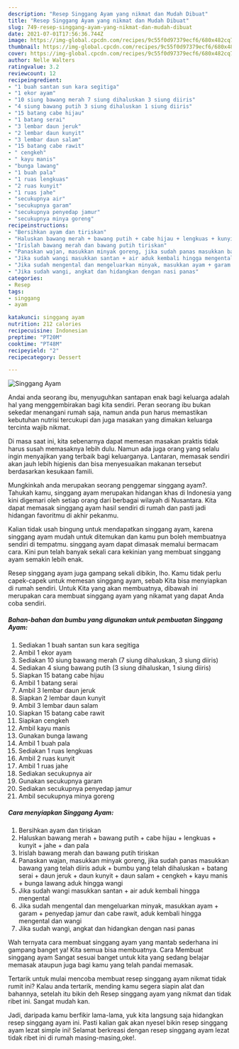 ```yaml
---
description: "Resep Singgang Ayam yang nikmat dan Mudah Dibuat"
title: "Resep Singgang Ayam yang nikmat dan Mudah Dibuat"
slug: 749-resep-singgang-ayam-yang-nikmat-dan-mudah-dibuat
date: 2021-07-01T17:56:36.744Z
image: https://img-global.cpcdn.com/recipes/9c55f0d97379ecf6/680x482cq70/singgang-ayam-foto-resep-utama.jpg
thumbnail: https://img-global.cpcdn.com/recipes/9c55f0d97379ecf6/680x482cq70/singgang-ayam-foto-resep-utama.jpg
cover: https://img-global.cpcdn.com/recipes/9c55f0d97379ecf6/680x482cq70/singgang-ayam-foto-resep-utama.jpg
author: Nelle Walters
ratingvalue: 3.2
reviewcount: 12
recipeingredient:
- "1 buah santan sun kara segitiga"
- "1 ekor ayam"
- "10 siung bawang merah 7 siung dihaluskan 3 siung diiris"
- "4 siung bawang putih 3 siung dihaluskan 1 siung diiris"
- "15 batang cabe hijau"
- "1 batang serai"
- "3 lembar daun jeruk"
- "2 lembar daun kunyit"
- "3 lembar daun salam"
- "15 batang cabe rawit"
- " cengkeh"
- " kayu manis"
- "bunga lawang"
- "1 buah pala"
- "1 ruas lengkuas"
- "2 ruas kunyit"
- "1 ruas jahe"
- "secukupnya air"
- "secukupnya garam"
- "secukupnya penyedap jamur"
- "secukupnya minya goreng"
recipeinstructions:
- "Bersihkan ayam dan tiriskan"
- "Haluskan bawang merah + bawang putih + cabe hijau + lengkuas + kunyit + jahe + dan pala"
- "Irislah bawang merah dan bawang putih tiriskan"
- "Panaskan wajan, masukkan minyak goreng, jika sudah panas masukkan bawang yang telah diiris aduk + bumbu yang telah dihaluskan + batang serai + daun jeruk + daun kunyit + daun salam + cengkeh + kayu manis + bunga lawang aduk hingga wangi"
- "Jika sudah wangi masukkan santan + air aduk kembali hingga mengental"
- "Jika sudah mengental dan mengeluarkan minyak, masukkan ayam + garam + penyedap jamur dan cabe rawit, aduk kembali hingga mengental dan wangi"
- "Jika sudah wangi, angkat dan hidangkan dengan nasi panas"
categories:
- Resep
tags:
- singgang
- ayam

katakunci: singgang ayam 
nutrition: 212 calories
recipecuisine: Indonesian
preptime: "PT20M"
cooktime: "PT48M"
recipeyield: "2"
recipecategory: Dessert

---
```



![Singgang Ayam](https://img-global.cpcdn.com/recipes/9c55f0d97379ecf6/680x482cq70/singgang-ayam-foto-resep-utama.jpg)

Andai anda seorang ibu, menyuguhkan santapan enak bagi keluarga adalah hal yang menggembirakan bagi kita sendiri. Peran seorang ibu bukan sekedar menangani rumah saja, namun anda pun harus memastikan kebutuhan nutrisi tercukupi dan juga masakan yang dimakan keluarga tercinta wajib nikmat.

Di masa  saat ini, kita sebenarnya dapat memesan masakan praktis tidak harus susah memasaknya lebih dulu. Namun ada juga orang yang selalu ingin menyajikan yang terbaik bagi keluarganya. Lantaran, memasak sendiri akan jauh lebih higienis dan bisa menyesuaikan makanan tersebut berdasarkan kesukaan famili. 



Mungkinkah anda merupakan seorang penggemar singgang ayam?. Tahukah kamu, singgang ayam merupakan hidangan khas di Indonesia yang kini digemari oleh setiap orang dari berbagai wilayah di Nusantara. Kita dapat memasak singgang ayam hasil sendiri di rumah dan pasti jadi hidangan favoritmu di akhir pekanmu.

Kalian tidak usah bingung untuk mendapatkan singgang ayam, karena singgang ayam mudah untuk ditemukan dan kamu pun boleh membuatnya sendiri di tempatmu. singgang ayam dapat dimasak memalui bermacam cara. Kini pun telah banyak sekali cara kekinian yang membuat singgang ayam semakin lebih enak.

Resep singgang ayam juga gampang sekali dibikin, lho. Kamu tidak perlu capek-capek untuk memesan singgang ayam, sebab Kita bisa menyiapkan di rumah sendiri. Untuk Kita yang akan membuatnya, dibawah ini merupakan cara membuat singgang ayam yang nikamat yang dapat Anda coba sendiri.

<!--inarticleads1-->

##### Bahan-bahan dan bumbu yang digunakan untuk pembuatan Singgang Ayam:

1. Sediakan 1 buah santan sun kara segitiga
1. Ambil 1 ekor ayam
1. Sediakan 10 siung bawang merah (7 siung dihaluskan, 3 siung diiris)
1. Sediakan 4 siung bawang putih (3 siung dihaluskan, 1 siung diiris)
1. Siapkan 15 batang cabe hijau
1. Ambil 1 batang serai
1. Ambil 3 lembar daun jeruk
1. Siapkan 2 lembar daun kunyit
1. Ambil 3 lembar daun salam
1. Siapkan 15 batang cabe rawit
1. Siapkan  cengkeh
1. Ambil  kayu manis
1. Gunakan bunga lawang
1. Ambil 1 buah pala
1. Sediakan 1 ruas lengkuas
1. Ambil 2 ruas kunyit
1. Ambil 1 ruas jahe
1. Sediakan secukupnya air
1. Gunakan secukupnya garam
1. Sediakan secukupnya penyedap jamur
1. Ambil secukupnya minya goreng




<!--inarticleads2-->

##### Cara menyiapkan Singgang Ayam:

1. Bersihkan ayam dan tiriskan
1. Haluskan bawang merah + bawang putih + cabe hijau + lengkuas + kunyit + jahe + dan pala
1. Irislah bawang merah dan bawang putih tiriskan
1. Panaskan wajan, masukkan minyak goreng, jika sudah panas masukkan bawang yang telah diiris aduk + bumbu yang telah dihaluskan + batang serai + daun jeruk + daun kunyit + daun salam + cengkeh + kayu manis + bunga lawang aduk hingga wangi
1. Jika sudah wangi masukkan santan + air aduk kembali hingga mengental
1. Jika sudah mengental dan mengeluarkan minyak, masukkan ayam + garam + penyedap jamur dan cabe rawit, aduk kembali hingga mengental dan wangi
1. Jika sudah wangi, angkat dan hidangkan dengan nasi panas




Wah ternyata cara membuat singgang ayam yang mantab sederhana ini gampang banget ya! Kita semua bisa membuatnya. Cara Membuat singgang ayam Sangat sesuai banget untuk kita yang sedang belajar memasak ataupun juga bagi kamu yang telah pandai memasak.

Tertarik untuk mulai mencoba membuat resep singgang ayam nikmat tidak rumit ini? Kalau anda tertarik, mending kamu segera siapin alat dan bahannya, setelah itu bikin deh Resep singgang ayam yang nikmat dan tidak ribet ini. Sangat mudah kan. 

Jadi, daripada kamu berfikir lama-lama, yuk kita langsung saja hidangkan resep singgang ayam ini. Pasti kalian gak akan nyesel bikin resep singgang ayam lezat simple ini! Selamat berkreasi dengan resep singgang ayam lezat tidak ribet ini di rumah masing-masing,oke!.

